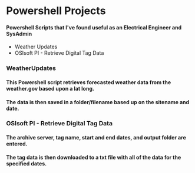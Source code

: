 # Powershell Projects
#### Powershell Scripts that I've found useful as an Electrical Engineer and SysAdmin

- Weather Updates
- OSIsoft PI - Retrieve Digital Tag Data


### WeatherUpdates
#### This Powershell script retrieves forecasted weather data from the weather.gov based upon a lat long. 
#### The data is then saved in a folder/filename based up on the sitename and date.

### OSIsoft PI - Retrieve Digital Tag Data
#### The archive server, tag name, start and end dates, and output folder are entered.
#### The tag data is then downloaded to a txt file with all of the data for the specified dates.
